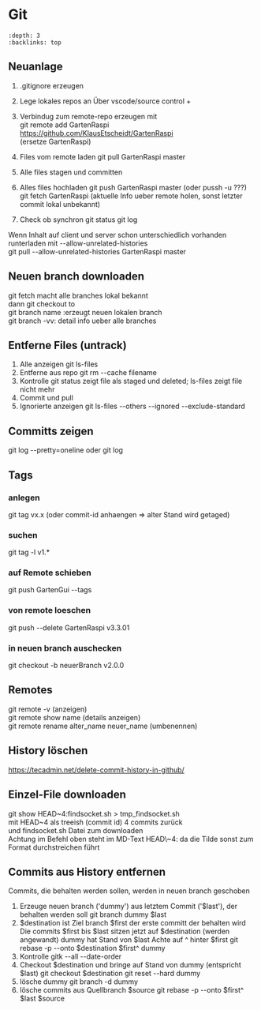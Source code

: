 # Git

```{contents} Inhalt
:depth: 3
:backlinks: top

```

## Neuanlage
1. .gitignore erzeugen

2. Lege lokales repos an
Über vscode/source control +

3. Verbindug zum remote-repo erzeugen mit  
git remote add GartenRaspi https://github.com/KlausEtscheidt/GartenRaspi  
(ersetze GartenRaspi)

4. Files vom remote laden
git pull GartenRaspi master

5. Alle files stagen und committen

6. Alles files hochladen
git push GartenRaspi master (oder pussh -u ???)  
git fetch GartenRaspi (aktuelle Info ueber remote holen, sonst letzter commit lokal unbekannt)

7. Check ob synchron
git status
git log

Wenn Inhalt auf client und server schon unterschiedlich vorhanden runterladen mit --allow-unrelated-histories  
git pull --allow-unrelated-histories GartenRaspi master

## Neuen branch downloaden
git fetch macht alle branches lokal bekannt  
dann git checkout to  
git branch name :erzeugt neuen lokalen branch  
git branch -vv: detail info ueber alle branches

## Entferne Files (untrack)
1. Alle anzeigen 
git ls-files
2. Entferne aus repo
git rm --cache filename
3. Kontrolle
git status zeigt file als staged und deleted; ls-files zeigt file nicht mehr
4. Commit und pull
3. Ignorierte anzeigen
git ls-files --others --ignored --exclude-standard

## Committs zeigen
git log --pretty=oneline
oder 
git log

## Tags
### anlegen
git tag vx.x (oder commit-id anhaengen => alter Stand wird getaged)    
### suchen
git tag -l v1.*
### auf Remote schieben
git push GartenGui --tags
### von remote loeschen
git push --delete GartenRaspi v3.3.01
### in neuen branch auschecken
git checkout -b neuerBranch v2.0.0

## Remotes
git remote -v (anzeigen)  
git remote show name (details anzeigen)  
git remote rename alter_name neuer_name (umbenennen)

## History löschen
https://tecadmin.net/delete-commit-history-in-github/

## Einzel-File downloaden
git show HEAD\~4:findsocket.sh > tmp_findsocket.sh  
mit HEAD~4 als treeish (commit id) 4 commits zurück  
und findsocket.sh Datei zum downloaden  
Achtung im Befehl oben steht im MD-Text HEAD\\\~4: da die Tilde sonst zum Format durchstreichen führt 

## Commits aus History entfernen
Commits, die behalten werden sollen, werden in neuen branch geschoben
1. Erzeuge neuen branch ('dummy') aus letztem Commit ('$last'), der behalten werden soll
git branch dummy $last
2. $destination ist Ziel branch $first der erste committ der behalten wird
  Die commits $first bis $last  sitzen jetzt auf $destination (werden angewandt)
  dummy hat Stand von $last
  Achte auf ^ hinter $first
git rebase -p --onto $destination $first^ dummy
3. Kontrolle 
gitk --all --date-order
4. Checkout $destination und bringe auf Stand von dummy (entspricht $last)
git checkout $destination
git reset --hard dummy
5. lösche dummy
git branch -d dummy
6. lösche commits aus Quellbranch $source
git rebase -p --onto $first^ $last $source

